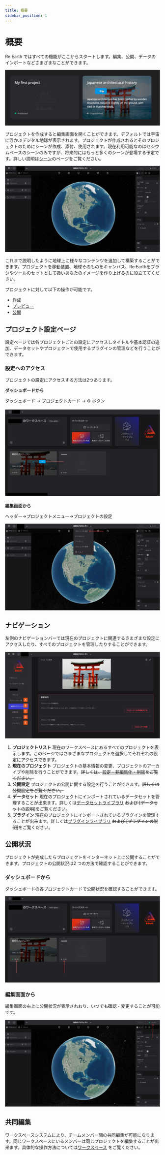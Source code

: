 ```yaml
---
title: 概要
sidebar_position: 1
---
```


# 概要

Re:Earth ではすべての機能がここからスタートします。編集、公開、データのインポートなどさまざまなことができます。

![Untitled](./img/Untitled.png)

プロジェクトを作成すると編集画面を開くことができます。デフォルトでは宇宙に浮かぶデジタル地球が表示されます。プロジェクトが作成されるとそのプロジェクトのためにシーンが作成、添付、使用されます。現在利用可能なのはセシウムベースのシーンのみですが、将来的にはもっと多くのシーンが登場する予定です。詳しい説明は[シーン](/docs.reearth.io/i18n/ja/docusaurus-plugin-content-docs-user-manual/current/project-and-workspace/scene/overview.md)のページをご覧ください。

![2023-05-21_13h58_10.png](./img/2023-05-21_13h58_10.png)

これまで説明したように地球上に様々なコンテンツを追加して構築することができます。プロジェクトを移動装置、地球そのものをキャンバス、Re:Earthをブラシやツールのセットとして扱いあなたのイメージを作り上げるのに役立ててください。

プロジェクトに対して以下の操作が可能です。

- [作成](../create-a-new-project/create-a-new-project.md)
- [プレビュー](../public-settings/public-settings.md)
- [公開](../settings-archiving-and-deleting/settings-archiving-and-deleting.md)

## プロジェクト設定ページ

設定ページでは各プロジェクトごとの設定にアクセスしタイトルや基本認証の追加、データセットやプロジェクトで使用するプラグインの管理などを行うことができます。

### 設定へのアクセス

プロジェクトの設定にアクセスする方法は2つあります。

**ダッシュボードから**

ダッシュボード → プロジェクトカード → ⚙️ ボタン

![Group 40.png](./img/Group_40.png)

**編集画面から**

ヘッダー→プロジェクトメニュー→プロジェクトの設定

![Group 41.png](./img/Group_41.png)

## ナビゲーション

左側のナビゲーションバーでは現在のプロジェクトに関連するさまざまな設定にアクセスしたり、すべてのプロジェクトを管理したりすることができます。

![Group 42.png](./img/Group_42.png)

1. **プロジェクトリスト** 現在のワークスペースにあるすべてのプロジェクトを表示します。このページではさまざまなプロジェクトを選択してそれぞれの設定にアクセスできます。
2. **現在のプロジェクト** プロジェクトの基本情報の変更、プロジェクトのアーカイブや削除を行うことができます。~~詳しくは、[設定・非編集化・削除](https://docs.reearth.io/ja/user-manual/project-and-workspace/project/settings-archiving-and-deleting)をご覧ください。~~
3. **公開設定** プロジェクトの公開に関する設定を行うことができます。~~詳しくは公開設定をご覧ください。~~
4. **データセット** 現在のプロジェクトにインポートされているデータセットを管理することが出来ます。詳しくは[データセットライブラリ](../dataset-library/dataset-library.md) ~~および [データセットの説明]~~をご覧ください。
5. **プラグイン** 現在のプロジェクトにインポートされているプラグインを管理することが出来ます。詳しくは[プラグインライブラリ](../plugin-library/plugin-library.md) ~~および [プラグインの説明]~~をご覧ください。

## 公開状況

プロジェクトが完成したらプロジェクトをインターネット上に公開することができます。プロジェクトの公開状況は2 つの方法で確認することができます。

### **ダッシュボードから**

ダッシュボードの各プロジェクトカードで公開状況を確認することができます。

![Group 43.png](./img/Group_43.png)

### 編集画面から

編集画面の右上に公開状況が表示されおり、いつでも確認・変更することが可能です。

![Group 44.png](./img/Group_44.png)

## 共同編集

ワークスペースシステムにより、チームメンバー間の共同編集が可能になります。同じワークスペースにいるメンバーは同じプロジェクトを編集することが出来ます。具体的な操作方法については[ワークスペース](../../workspace/overview/overview.md) をご覧ください。